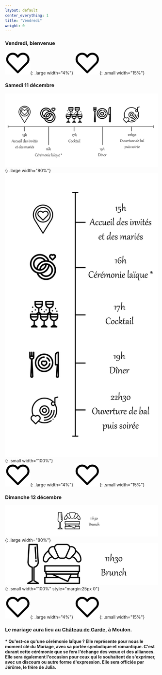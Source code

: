 ```yaml
---
layout: default
center_everything: 1
title: "Vendredi"
weight: 0
---
```


### Vendredi, bienvenue

![](assets/Coeur.jpg){: .large width="4%"} 
![](assets/Coeur.jpg){: .small width="15%"} 

### Samedi 11 décembre

![](assets/Programme.jpg){: .large width="80%"}
![](assets/ProgrmameTel.jpg){: .small width="100%"}  
![](assets/Coeur.jpg){: .large width="4%"} 
![](assets/Coeur.jpg){: .small width="15%"} 

### Dimanche 12 décembre 

![](assets/Brunch.jpg){: .large width="80%"}
![](assets/BrunchTel.jpg){: .small width="100%" style="margin:25px 0"}  

![](assets/Coeur.jpg){: .large width="4%"} 
![](assets/Coeur.jpg){: .small width="15%"} 

### Le mariage aura lieu au [Château de Garde](https://chateaudegarde.com/), à Moulon.

#### * Qu'est-ce qu'une cérémonie laïque ? Elle représente pour nous le moment clé du Mariage, avec sa portée symbolique et romantique. C'est durant cette cérémonie que se fera l'échange des vœux et des alliances. Elle sera également l'occasion pour ceux qui le souhaitent de s'exprimer, avec un discours ou autre forme d'expression. Elle sera officiée par Jérôme, le frère de Julia.
